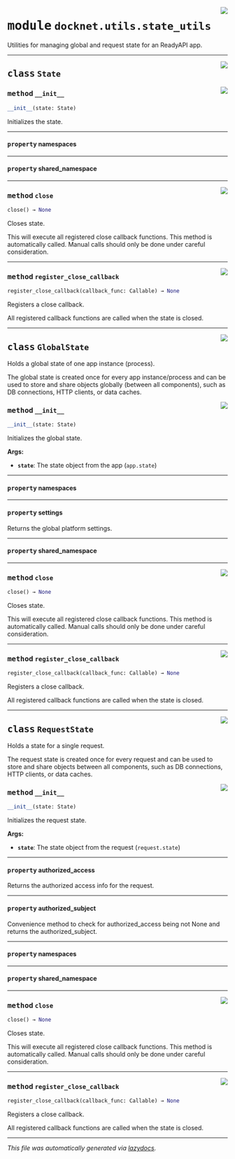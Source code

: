 <!-- markdownlint-disable -->

<a href="https://github.com/khulnasoft/docknet/blob/main/backend/src/docknet/utils/state_utils.py#L0"><img align="right" style="float:right;" src="https://img.shields.io/badge/-source-cccccc?style=flat-square"></a>

# <kbd>module</kbd> `docknet.utils.state_utils`
Utilities for managing global and request state for an ReadyAPI app. 



---

<a href="https://github.com/khulnasoft/docknet/blob/main/backend/src/docknet/utils/state_utils.py#L18"><img align="right" style="float:right;" src="https://img.shields.io/badge/-source-cccccc?style=flat-square"></a>

## <kbd>class</kbd> `State`




<a href="https://github.com/khulnasoft/docknet/blob/main/backend/src/docknet/utils/state_utils.py#L21"><img align="right" style="float:right;" src="https://img.shields.io/badge/-source-cccccc?style=flat-square"></a>

### <kbd>method</kbd> `__init__`

```python
__init__(state: State)
```

Initializes the state. 


---

#### <kbd>property</kbd> namespaces





---

#### <kbd>property</kbd> shared_namespace







---

<a href="https://github.com/khulnasoft/docknet/blob/main/backend/src/docknet/utils/state_utils.py#L68"><img align="right" style="float:right;" src="https://img.shields.io/badge/-source-cccccc?style=flat-square"></a>

### <kbd>method</kbd> `close`

```python
close() → None
```

Closes state. 

This will execute all registered close callback functions. This method is automatically called. Manual calls should only be done under careful consideration. 

---

<a href="https://github.com/khulnasoft/docknet/blob/main/backend/src/docknet/utils/state_utils.py#L61"><img align="right" style="float:right;" src="https://img.shields.io/badge/-source-cccccc?style=flat-square"></a>

### <kbd>method</kbd> `register_close_callback`

```python
register_close_callback(callback_func: Callable) → None
```

Registers a close callback. 

All registered callback functions are called when the state is closed. 


---

<a href="https://github.com/khulnasoft/docknet/blob/main/backend/src/docknet/utils/state_utils.py#L80"><img align="right" style="float:right;" src="https://img.shields.io/badge/-source-cccccc?style=flat-square"></a>

## <kbd>class</kbd> `GlobalState`
Holds a global state of one app instance (process). 

The global state is created once for every app instance/process and can be used to store and share objects globally (between all components), such as DB connections, HTTP clients, or data caches. 

<a href="https://github.com/khulnasoft/docknet/blob/main/backend/src/docknet/utils/state_utils.py#L90"><img align="right" style="float:right;" src="https://img.shields.io/badge/-source-cccccc?style=flat-square"></a>

### <kbd>method</kbd> `__init__`

```python
__init__(state: State)
```

Initializes the global state. 



**Args:**
 
 - <b>`state`</b>:  The state object from the app (`app.state`) 


---

#### <kbd>property</kbd> namespaces





---

#### <kbd>property</kbd> settings

Returns the global platform settings. 

---

#### <kbd>property</kbd> shared_namespace







---

<a href="https://github.com/khulnasoft/docknet/blob/main/backend/src/docknet/utils/state_utils.py#L68"><img align="right" style="float:right;" src="https://img.shields.io/badge/-source-cccccc?style=flat-square"></a>

### <kbd>method</kbd> `close`

```python
close() → None
```

Closes state. 

This will execute all registered close callback functions. This method is automatically called. Manual calls should only be done under careful consideration. 

---

<a href="https://github.com/khulnasoft/docknet/blob/main/backend/src/docknet/utils/state_utils.py#L61"><img align="right" style="float:right;" src="https://img.shields.io/badge/-source-cccccc?style=flat-square"></a>

### <kbd>method</kbd> `register_close_callback`

```python
register_close_callback(callback_func: Callable) → None
```

Registers a close callback. 

All registered callback functions are called when the state is closed. 


---

<a href="https://github.com/khulnasoft/docknet/blob/main/backend/src/docknet/utils/state_utils.py#L112"><img align="right" style="float:right;" src="https://img.shields.io/badge/-source-cccccc?style=flat-square"></a>

## <kbd>class</kbd> `RequestState`
Holds a state for a single request. 

The request state is created once for every request and can be used to store and share objects between all components, such as DB connections, HTTP clients, or data caches. 

<a href="https://github.com/khulnasoft/docknet/blob/main/backend/src/docknet/utils/state_utils.py#L120"><img align="right" style="float:right;" src="https://img.shields.io/badge/-source-cccccc?style=flat-square"></a>

### <kbd>method</kbd> `__init__`

```python
__init__(state: State)
```

Initializes the request state. 



**Args:**
 
 - <b>`state`</b>:  The state object from the request (`request.state`) 


---

#### <kbd>property</kbd> authorized_access

Returns the authorized access info for the request. 

---

#### <kbd>property</kbd> authorized_subject

Convenience method to check for authorized_access being not None and returns the authorized_subject. 

---

#### <kbd>property</kbd> namespaces





---

#### <kbd>property</kbd> shared_namespace







---

<a href="https://github.com/khulnasoft/docknet/blob/main/backend/src/docknet/utils/state_utils.py#L68"><img align="right" style="float:right;" src="https://img.shields.io/badge/-source-cccccc?style=flat-square"></a>

### <kbd>method</kbd> `close`

```python
close() → None
```

Closes state. 

This will execute all registered close callback functions. This method is automatically called. Manual calls should only be done under careful consideration. 

---

<a href="https://github.com/khulnasoft/docknet/blob/main/backend/src/docknet/utils/state_utils.py#L61"><img align="right" style="float:right;" src="https://img.shields.io/badge/-source-cccccc?style=flat-square"></a>

### <kbd>method</kbd> `register_close_callback`

```python
register_close_callback(callback_func: Callable) → None
```

Registers a close callback. 

All registered callback functions are called when the state is closed. 




---

_This file was automatically generated via [lazydocs](https://github.com/khulnasoft/lazydocs)._
